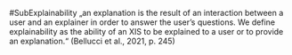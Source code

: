 #SubExplainability
„an explanation is the result of an interaction between a user and an explainer in order to answer the user’s questions. We define explainability as the ability of an XIS to be explained to a user or to provide an explanation.“ (Bellucci et al., 2021, p. 245)